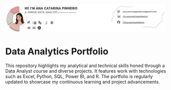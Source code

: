 

<p align="center">
  <img src="https://github.com/Anacatarinapinheiro/Data_Analytics_Portfolio/raw/main/Images/banner.png" />
</p>

# Data Analytics Portfolio

This repository highlights my analytical and technical skills honed through a Data Analyst course and diverse projects. It features work with technologies such as Excel, Python, SQL, Power BI, and R. The portfolio is regularly updated to showcase my continuous learning and project advancements.


